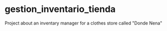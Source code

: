 # gestion_inventario_tienda
Project about an inventary manager for a clothes store called "Donde Nena"
